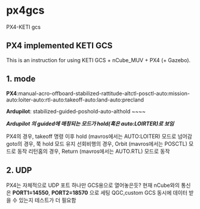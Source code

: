 # px4gcs
PX4-KETI gcs

## PX4 implemented KETI GCS
This is an instruction for using KETI GCS + nCube_MUV + PX4 (+ Gazebo).

## 1. mode
**PX4**:manual-acro-offboard-stabilized-rattitude-altctl-posctl-auto:mission-auto:loiter-auto:rtl-auto:takeoff-auto:land-auto:precland

**Ardupilot**: stabilized-guided-poshold-auto-althold ~~~~

***Ardupilot 의 guided에 매칭되는 모드가 hold(혹은 auto:LOIRTER)로 보임***

PX4의 경우, takeoff 명령 이후 hold (mavros에서는 AUTO:LOITER) 모드로 넘어감
goto의 경우, 쭉 hold 모드 유지
선회비행의 경우, Orbit (mavros에서는 POSCTL) 모드로 동작
리턴홈의 경우, Return (mavros에서는 AUTO.RTL) 모드로 동작


## 2. UDP
PX4는 자체적으로 UDP 포트 하나만 GCS용으로 열어놓은듯?
현재 nCube와의 통신은 **PORT1=14550**, **PORT2=18570** 으로 세팅
QGC,custom GCS 동시에 데이터 받을 수 있는지 테스트가 더 필요함


